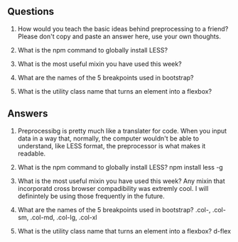 ## Questions

1. How would you teach the basic ideas behind preprocessing to a friend?  Please don't copy and paste an answer here, use your own thoughts.

2. What is the npm command to globally install LESS?

3. What is the most useful mixin you have used this week?

4. What are the names of the 5 breakpoints used in bootstrap?

5. What is the utility class name that turns an element into a flexbox?


## Answers

1. Preprocessibg is pretty much like a translater for code. When you input data in a way that, normally, the computer wouldn't be able to understand, like LESS format, the preprocessor is what makes it readable.

2. What is the npm command to globally install LESS?
npm install less -g

3. What is the most useful mixin you have used this week?
Any mixin that incorporatd cross browser compadibility was extremly cool. I will definintely be using those frequently in the future.

4. What are the names of the 5 breakpoints used in bootstrap?
.col-, .col-sm, .col-md, .col-lg, .col-xl

5. What is the utility class name that turns an element into a flexbox?
d-flex